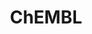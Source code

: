 ---
layout: default
bigquery: https://console.cloud.google.com/bigquery?p=patents-public-data&d=ebi_chembl&page=dataset
citation: '"The ChEMBL database in 2017." Anna Gaulton, Anne Hersey, Michał Nowotka,
  A Patrícia Bento, Jon Chambers, David Mendez, Prudence Mutowo, Francis Atkinson,
  Louisa J Bellis, Elena Cibrián-Uhalte, Mark Davies, Nathan Dedman, Anneli Karlsson,
  María Paula Magariños, John P Overington, George Papadatos, Ines Smit, Andrew R
  Leach Nucleic acids Research (2017) 45 (Database Issue), D945-D954'
contributors: European Bioinformatics Institute
cost: None
description: ChEMBL Data is a manually curated database of small molecules used in
  drug discovery, including information about existing patented drugs.
documentation: 'schema: https://www.ebi.ac.uk/chembl/db_schema


  '
last_edit: Mon, 04 Apr 2022 19:07:30 GMT
location: https://console.cloud.google.com/marketplace/product/google_patents_public_datasets/chembl
maintained_by: EMBL-EBI, an outstation of European Molecular Biology Laboratory
related_publications: '

  ChEMBL: towards direct deposition of bioassay data.


  Mendez D, Gaulton A, Bento AP, Chambers J, De Veij M, Félix E, Magariños MP, Mosquera
  JF, Mutowo P, Nowotka M, Gordillo-Marañón M, Hunter F, Junco L, Mugumbate G, Rodriguez-Lopez
  M, Atkinson F, Bosc N, Radoux CJ, Segura-Cabrera A, Hersey A, Leach AR.


  — Nucleic Acids Res. 2019; 47(D1):D930-D940. doi: 10.1093/nar/gky1075

  '
schema_fields: '[''first_approval'', ''atc_code'', ''cpd_str_alert_id'', ''level1_description'',
  ''cell_ontology_id'', ''src_compound_id'', ''met_comment'', ''country'', ''assay_class_id'',
  ''cx_logd'', ''topical'', ''comments'', ''max_phase_for_ind'', ''assay_id'', ''mc_target_name'',
  ''bei'', ''molsyn_id'', ''l5'', ''l8'', ''assay_subcellular_fraction'', ''enzyme_name'',
  ''ap_id'', ''co_stem_id'', ''who_extra'', ''drug_substance_flag'', ''who_name'',
  ''tid'', ''lle'', ''l7'', ''warning_type'', ''level4_description'', ''path'', ''db_source'',
  ''withdrawn_year'', ''creation_date'', ''assay_test_type'', ''mutation'', ''selectivity_comment'',
  ''comp_go_id'', ''bto_id'', ''normal_range_min'', ''cell_source_tissue'', ''last_active'',
  ''major_class'', ''res_stem_id'', ''full_mwt'', ''parent_type'', ''confidence_score'',
  ''targrel_id'', ''ref_type'', ''curation_comment'', ''oral'', ''drugind_id'', ''product_id'',
  ''level3_description'', ''ddd_admr'', ''polymer_flag'', ''tid_fixed'', ''nda_type'',
  ''warnref_id'', ''psa'', ''l6'', ''normal_range_max'', ''db_version'', ''compound_key'',
  ''stem'', ''frac_code'', ''type'', ''dosage_form'', ''ddd_comment'', ''activity_comment'',
  ''num_ro5_violations'', ''cell_name'', ''protein_class_synonym'', ''aromatic_rings'',
  ''aidx'', ''indref_id'', ''status'', ''domain_type'', ''mc_target_accession'', ''orig_description'',
  ''chebi_par_id'', ''prediction_method'', ''mc_target_type'', ''full_molformula'',
  ''cell_source_tax_id'', ''version'', ''canonical_smiles'', ''clo_id'', ''qudt_units'',
  ''last_page'', ''relation'', ''abstract'', ''src_assay_id'', ''structure_type'',
  ''parameter_type'', ''sei'', ''stat'', ''doi'', ''definition'', ''published_relation'',
  ''alogp'', ''alert_id'', ''met_id'', ''syn_type'', ''chirality'', ''innovator_company'',
  ''parameter_value'', ''hbd_lipinski'', ''target_mapping'', ''assay_param_id'', ''standard_text_value'',
  ''l4'', ''assay_organism'', ''helm_notation'', ''first_in_class'', ''usan_stem_definition'',
  ''active_molregno'', ''published_value'', ''assay_tax_id'', ''homologue'', ''warning_id'',
  ''mol_hrac_id'', ''relationship_desc'', ''mec_id'', ''hrac_code'', ''mw_freebase'',
  ''mc_tax_id'', ''target_type'', ''heavy_atoms'', ''bao_endpoint'', ''black_box_warning'',
  ''alert_name'', ''mol_frac_id'', ''component_id'', ''entity_type'', ''route'', ''end_position'',
  ''l2'', ''l3'', ''cell_id'', ''ref_id'', ''binding_site_comment'', ''start_position'',
  ''cellosaurus_id'', ''molecular_species'', ''direct_interaction'', ''accession'',
  ''isoform'', ''published_units'', ''previous_company'', ''entity_id'', ''rtb'',
  ''alert_set_id'', ''source_domain_id'', ''patent_use_code'', ''parent_molregno'',
  ''prod_pat_id'', ''ro3_pass'', ''drug_product_flag'', ''mol_irac_id'', ''subgroup'',
  ''molecular_mechanism'', ''company'', ''src_description'', ''upper_value'', ''therapeutic_flag'',
  ''irac_code'', ''cx_most_bpka'', ''usan_year'', ''updated_by'', ''sitecomp_id'',
  ''std_act_id'', ''src_id'', ''domain_id'', ''pathway_id'', ''strength'', ''indication_class'',
  ''stem_class'', ''domain_name'', ''standard_units'', ''standard_inchi'', ''level2'',
  ''hba_lipinski'', ''first_page'', ''updated_on'', ''molfile'', ''compound_name'',
  ''relationship_type'', ''organism'', ''hrac_class_id'', ''smid'', ''mesh_heading'',
  ''usan_stem_id'', ''uo_units'', ''parent_go_id'', ''ddd_units'', ''mesh_id'', ''natural_product'',
  ''withdrawn_reason'', ''irac_class_id'', ''data_validity_comment'', ''synonyms'',
  ''cl_lincs_id'', ''smarts'', ''name'', ''target_desc'', ''potential_duplicate'',
  ''journal'', ''pubmed_id'', ''inorganic_flag'', ''published_type'', ''drug_record_id'',
  ''warning_class'', ''annotation'', ''caloha_id'', ''compsyn_id'', ''warning_description'',
  ''num_alerts'', ''enzyme_tid'', ''action_type'', ''formulation_id'', ''frac_class_id'',
  ''met_conversion'', ''level4'', ''ddd_id'', ''prodrug'', ''chembl_id'', ''class_type'',
  ''domain_description'', ''substrate_record_id'', ''assay_cell_type'', ''num_lipinski_ro5_violations'',
  ''targcomp_id'', ''warning_year'', ''standard_flag'', ''rgid'', ''activity_count'',
  ''units'', ''disease_efficacy'', ''hbd'', ''site_name'', ''withdrawn_country'',
  ''standard_inchi_key'', ''bao_format'', ''tax_id'', ''assay_type'', ''level3'',
  ''assay_tissue'', ''confidence'', ''assay_strain'', ''hba'', ''efo_term'', ''relationship'',
  ''sequence'', ''pref_name'', ''protein_class_id'', ''log_id'', ''availability_type'',
  ''ddd_value'', ''patent_no'', ''cx_logp'', ''bao_id'', ''issue'', ''assay_category'',
  ''src_short_name'', ''species_group_flag'', ''value'', ''patent_id'', ''cell_source_organism'',
  ''delist_flag'', ''cidx'', ''job_id'', ''mc_organism'', ''uberon_id'', ''year'',
  ''patent_expire_date'', ''toid'', ''active_ingredient'', ''comp_class_id'', ''protein_class_desc'',
  ''label'', ''mw_monoisotopic'', ''predbind_id'', ''molecule_type'', ''mechanism_comment'',
  ''source'', ''actsm_id'', ''usan_substem'', ''ridx'', ''tbl'', ''assay_source'',
  ''protclasssyn_id'', ''curated_by'', ''acd_logp'', ''level1'', ''acd_logd'', ''pathway_key'',
  ''l1'', ''oc_id'', ''withdrawn_flag'', ''ref_url'', ''dosed_ingredient'', ''assay_desc'',
  ''compd_id'', ''level5'', ''applicant_full_name'', ''publication_number'', ''usan_stem'',
  ''efo_id'', ''idx'', ''standard_type'', ''warning_country'', ''submission_date'',
  ''parent_id'', ''acd_most_bpka'', ''text_value'', ''site_id'', ''site_residues'',
  ''mol_atc_id'', ''doc_type'', ''max_phase'', ''level2_description'', ''acd_most_apka'',
  ''short_name'', ''cx_most_apka'', ''standard_value'', ''mechanism_of_action'', ''result_flag'',
  ''approval_date'', ''molregno'', ''pchembl_value'', ''description'', ''standard_relation'',
  ''title'', ''aspect'', ''qed_weighted'', ''research_stem'', ''cell_description'',
  ''withdrawn_class'', ''component_synonym'', ''ingredient'', ''authors'', ''metref_id'',
  ''biocomp_id'', ''trade_name'', ''record_id'', ''sequence_md5sum'', ''standard_upper_value'',
  ''related_tid'', ''le'', ''component_type'', ''downgraded'', ''ass_cls_map_id'',
  ''mecref_id'', ''metabolite_record_id'', ''variant_id'', ''class_level'', ''tissue_id'',
  ''ad_type'', ''go_id'', ''priority'', ''volume'', ''as_id'', ''activity_id'', ''set_name'',
  ''doc_id'', ''parenteral'']'
shortname: chembl
tags:
- biotechnology
- health
- chemical
- bioinformatics
- medical
terms_of_use: CC BY-SA 3.0
title: ChEMBL
uuid: e232a192-965c-4ec9-904c-155b6dfe56c5
---